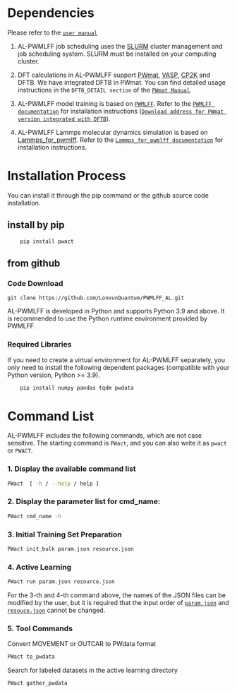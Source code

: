 # Dependencies

Please refer to the [`user manual`](http://doc.lonxun.com/PWMLFF/active%20learning/)

1. AL-PWMLFF job scheduling uses the [SLURM](https://slurm.schedmd.com/documentation.html) cluster management and job scheduling system. SLURM must be installed on your computing cluster.

2. DFT calculations in AL-PWMLFF support [PWmat](https://www.pwmat.com/gpu-download), [VASP](https://www.vasp.at/), [CP2K](https://www.cp2k.org/) and DFTB. We have integrated DFTB in PWmat. You can find detailed usage instructions in the `DFTB_DETAIL section` of the [`PWmat Manual`](http://www.pwmat.com/pwmat-resource/Manual.pdf).

3. AL-PWMLFF model training is based on [`PWMLFF`](https://github.com/LonxunQuantum/PWMLFF). Refer to the [`PWMLFF documentation`](http://doc.lonxun.com/PWMLFF/Installation) for installation instructions ([`Download address for PWmat version integrated with DFTB`](https://www.pwmat.com/modulefiles/pwmat-resource/mstation-download/cuda-11.6-mstation-beta.zip)).

4. AL-PWMLFF Lammps molecular dynamics simulation is based on [Lammps_for_pwmlff](https://github.com/LonxunQuantum/Lammps_for_PWMLFF/tree/libtorch). Refer to the [`Lammps_for_pwmlff documentation`](https://github.com/LonxunQuantum/Lammps_for_PWMLFF/blob/libtorch/README) for installation instructions.

# Installation Process
You can install it through the pip command or the github source code installation.

## install by pip

```bash
    pip install pwact
```
## from github

### Code Download

    git clone https://github.com/LonxunQuantum/PWMLFF_AL.git

AL-PWMLFF is developed in Python and supports Python 3.9 and above. It is recommended to use the Python runtime environment provided by PWMLFF.

### Required Libraries

If you need to create a virtual environment for AL-PWMLFF separately, you only need to install the following dependent packages (compatible with your Python version, Python >= 3.9).
```bash
    pip install numpy pandas tqdm pwdata
```

    
# Command List

AL-PWMLFF includes the following commands, which are not case sensitive. The starting command is `PWact`, and you can also write it as `pwact` or `PWACT`.

### 1. Display the available command list

```bash
PWact  [ -h / --help / help ]
```

### 2. Display the parameter list for cmd_name:

```bash
PWact cmd_name -h
```

### 3. Initial Training Set Preparation

```bash
PWact init_bulk param.json resource.json
```

### 4. Active Learning

```bash
PWact run param.json resource.json
```

For the 3-th and 4-th command above, the names of the JSON files can be modified by the user, but it is required that the input order of [`param.json`](#paramjson) and [`resouce.json`](#resourcejson) cannot be changed.

### 5. Tool Commands

Convert MOVEMENT or OUTCAR to PWdata format

```bash
PWact to_pwdata
```

Search for labeled datasets in the active learning directory

```bash
PWact gather_pwdata
```
